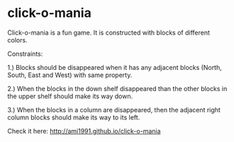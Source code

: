 click-o-mania
=============
Click-o-mania is a fun game. It is constructed with blocks of different colors.


Constraints:

1.) Blocks should be disappeared when it has any adjacent blocks (North, South, East and West) with same property.

2.) When the blocks in the down shelf disappeared than the other blocks in the upper shelf should make its way down.

3.) When the blocks in a column are disappeared, then the adjacent right column blocks should make its way to its left.

Check it here: http://ami1991.github.io/click-o-mania
